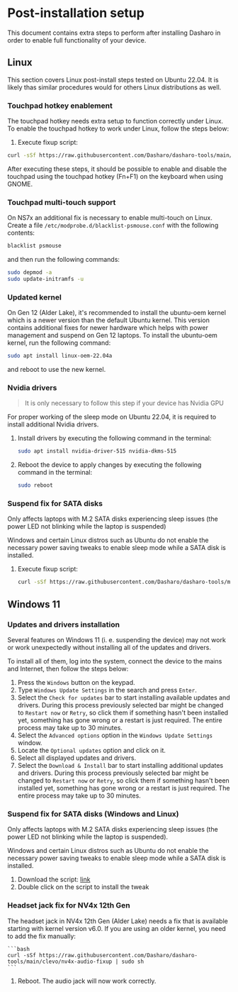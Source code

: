 # Post-installation setup

This document contains extra steps to perform after installing Dasharo in order
to enable full functionality of your device.

## Linux

This section covers Linux post-install steps tested on Ubuntu 22.04. It is
likely thas similar procedures would for others Linux distributions as well.

### Touchpad hotkey enablement

The touchpad hotkey needs extra setup to function correctly under Linux. To
enable the touchpad hotkey to work under Linux, follow the steps below:

1. Execute fixup script:

```bash
curl -sSf https://raw.githubusercontent.com/Dasharo/dasharo-tools/main/clevo/touchpad-fixup | sudo sh
```

After executing these steps, it should be possible to enable and disable the
touchpad using the touchpad hotkey (Fn+F1) on the keyboard when using GNOME.

### Touchpad multi-touch support

On NS7x an additional fix is necessary to enable multi-touch on Linux. Create
a file `/etc/modprobe.d/blacklist-psmouse.conf` with the following contents:

```bash
blacklist psmouse
```

and then run the following commands:

```bash
sudo depmod -a
sudo update-initramfs -u
```

### Updated kernel

On Gen 12 (Alder Lake), it's recommended to install the ubuntu-oem kernel which
is a newer version than the default Ubuntu kernel. This version contains
additional fixes for newer hardware which helps with power management and
suspend on Gen 12 laptops. To install the ubuntu-oem kernel, run the following
command:

```bash
sudo apt install linux-oem-22.04a
```

and reboot to use the new kernel.

### Nvidia drivers

> It is only necessary to follow this step if your device has Nvidia GPU

For proper working of the sleep mode on Ubuntu 22.04, it is required to
install additional Nvidia drivers.

1. Install drivers by executing the following command in the terminal:

    ```bash
    sudo apt install nvidia-driver-515 nvidia-dkms-515
    ```

1. Reboot the device to apply changes by executing the following command in the
    terminal:

    ```bash
    sudo reboot
    ```

### Suspend fix for SATA disks

Only affects laptops with M.2 SATA disks experiencing sleep issues (the power
LED not blinking while the laptop is suspended)

Windows and certain Linux distros such as Ubuntu do not enable the necessary
power saving tweaks to enable sleep mode while a SATA disk is installed.

1. Execute fixup script:

    ```bash
    curl -sSf https://raw.githubusercontent.com/Dasharo/dasharo-tools/main/clevo/sata-suspend-fixup | sudo sh
    ```

## Windows 11

### Updates and drivers installation

Several features on Windows 11 (i. e. suspending the device) may not work or
work unexpectedly without installing all of the updates and drivers.

To install all of them, log into the system, connect the device to the mains
and Internet, then follow the steps below:

1. Press the `Windows` button on the keypad.
1. Type `Windows Update Settings` in the search and press `Enter`.
1. Select the `Check for updates` bar to start installing available updates and
    drivers. During this process previously selected bar might be changed to
    `Restart now` or `Retry`, so click them if something hasn't been installed
    yet, something has gone wrong or a restart is just required. The entire
    process may take up to 30 minutes.
1. Select the `Advanced options` option in the `Windows Update Settings` window.
1. Locate the `Optional updates` option and click on it.
1. Select all displayed updates and drivers.
1. Select the `Download & Install` bar to start installing additional updates
    and drivers. During this process previously selected bar might be changed
    to `Restart now` or `Retry`, so click them if something hasn't been
    installed yet, something has gone wrong or a restart is just required.
    The entire process may take up to 30 minutes.

### Suspend fix for SATA disks (Windows and Linux)

Only affects laptops with M.2 SATA disks experiencing sleep issues (the power
LED not blinking while the laptop is suspended).

Windows and certain Linux distros such as Ubuntu do not enable the necessary
power saving tweaks to enable sleep mode while a SATA disk is installed.

1. Download the script: [link](https://raw.githubusercontent.com/Dasharo/dasharo-tools/main/clevo/sata-suspend-fixup.bat)
2. Double click on the script to install the tweak

### Headset jack fix for NV4x 12th Gen

The headset jack in NV4x 12th Gen (Alder Lake) needs a fix that is available
starting with kernel version v6.0. If you are using an older kernel, you need
to add the fix manually:

    ```bash
    curl -sSf https://raw.githubusercontent.com/Dasharo/dasharo-tools/main/clevo/nv4x-audio-fixup | sudo sh
    ```

1. Reboot. The audio jack will now work correctly.
